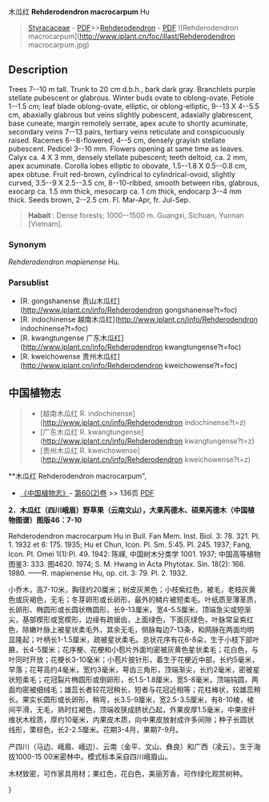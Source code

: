 木瓜红 **Rehderodendron macrocarpum** Hu

> [Styracaceae](http://www.iplant.cn/info/Styracaceae?t=foc) - [PDF](http://www.iplant.cn/foc/pdf/Styracaceae.pdf)>>[Rehderodendron](http://www.iplant.cn/info/Rehderodendron?t=foc) - [PDF](http://www.iplant.cn/foc/pdf/Rehderodendron.pdf)
![Rehderodendron macrocarpum](http://www.iplant.cn/foc/illast/Rehderodendron macrocarpum.jpg)

## Description

Trees 7--10 m tall. Trunk to 20 cm d.b.h., bark dark gray. Branchlets purple stellate pubescent or glabrous. Winter buds ovate to oblong-ovate. Petiole 1--1.5 cm; leaf blade oblong-ovate, elliptic, or oblong-elliptic, 9--13 X 4--5.5 cm, abaxially glabrous but veins slightly pubescent, adaxially glabrescent, base cuneate, margin remotely serrate, apex acute to shortly acuminate, secondary veins 7--13 pairs, tertiary veins reticulate and conspicuously raised. Racemes 6--8-flowered, 4--5 cm, densely grayish stellate pubescent. Pedicel 3--10 mm. Flowers opening at same time as leaves. Calyx ca. 4 X 3 mm, densely stellate pubescent; teeth deltoid, ca. 2 mm, apex acuminate. Corolla lobes elliptic to obovate, 1.5--1.8 X 0.5--0.8 cm, apex obtuse. Fruit red-brown, cylindrical to cylindrical-ovoid, slightly curved, 3.5--9 X 2.5--3.5 cm, 8--10-ribbed, smooth between ribs, glabrous, exocarp ca. 1.5 mm thick, mesocarp ca. 1 cm thick, endocarp 3--4 mm thick. Seeds brown, 2--2.5 cm. Fl. Mar-Apr, fr. Jul-Sep.


> **Habait** : 
> Dense forests; 1000--1500 m. Guangxi, Sichuan, Yunnan [Vietnam].

### Synonym
*Rehderodendron mapienense* Hu.

### Parsublist

* [R.  gongshanense  贡山木瓜红](http://www.iplant.cn/info/Rehderodendron gongshanense?t=foc)
* [R.  indochinense  越南木瓜红](http://www.iplant.cn/info/Rehderodendron indochinense?t=foc)
* [R.  kwangtungense  广东木瓜红](http://www.iplant.cn/info/Rehderodendron kwangtungense?t=foc)
* [R.  kweichowense  贵州木瓜红](http://www.iplant.cn/info/Rehderodendron kweichowense?t=foc)

## 中国植物志

> * [越南木瓜红  R.  indochinense](http://www.iplant.cn/info/Rehderodendron indochinense?t=z)
> * [广东木瓜红  R.  kwangtungense](http://www.iplant.cn/info/Rehderodendron kwangtungense?t=z)
> * [贵州木瓜红  R.  kweichowense](http://www.iplant.cn/info/Rehderodendron kweichowense?t=z)


**木瓜红 Rehderodendron macrocarpum",

* [《中国植物志》](http://www.iplant.cn/frps)- [第60(2)卷](http://www.iplant.cn/frps/vol/60(2)) >> 136页 [PDF](http://www.iplant.cn/frps/pdf/60(2)/136.PDF)


**2．木瓜红（四川峨眉）野草果（云南文山），大果芮德木、硕果芮德木（中国植物图谱）图版46：7-10**

Rehderodendron macrocarpum Hu in Bull. Fan Mem. Inst. Biol. 3: 78. 321. Pl. 1. 1932 et 6: 175. 1935; Hu et Chun, Icon. Pl. Sm. 5:45. Pl. 245. 1937; Fang, Icon. Pl. Omei 1(1):Pl. 49. 1942: 陈嵘, 中国树木分类学 1001. 1937; 中国高等植物图鉴3: 333. 图4620. 1974; S. M. Hwang in Acta Phytotax. Sin. 18(2): 166. 1980. ——R. mapienense Hu, op. cit. 3: 79. Pl. 2. 1932.

小乔木，高7-10米，胸径约20厘米；树皮灰黑色；小枝紫红色，被毛，老枝灰黄色或灰褐色，无毛；冬芽卵形或长卵形，最外的鳞片被短柔毛。叶纸质至薄革质，长卵形、椭圆形或长圆状椭圆形，长9-13厘米，宽4-5.5厘米，顶端急尖或短渐尖，基部楔形或宽楔形，边缘有疏锯齿，上面绿色，下面灰绿色，叶脉常呈紫红色，除嫩叶脉上被星状柔毛外，其余无毛，侧脉每边7-13条，和网脉在两面均明显隆起；叶柄长1-1.5厘米，疏被星状柔毛。总状花序有花6-8朵，生于小枝下部叶腋，长4-5厘米；花序梗、花梗和小苞片外面均密被灰黄色星状柔毛；花白色，与叶同时开放；花梗长3-10毫米；小苞片披针形，着生于花梗近中部，长约5毫米，早落；花萼高约4毫米，宽约3毫米，萼齿三角形，顶端渐尖，长约2毫米，密被星状短柔毛；花冠裂片椭圆形或倒卵形，长1.5-1.8厘米，宽5-8毫米，顶端钝圆，两面均密被细绒毛；雄蕊长者较花冠稍长，短者与花冠近相等；花柱棒状，较雄蕊稍长。果实长圆形或长卵形，稍弯，长3.5-9厘米，宽2.5-3.5厘米，有8-10棱，棱间平滑，无毛，熟时红褐色，顶端收狭成脐状凸起，外果皮厚1.5毫米，中果皮纤维状木栓质，厚约10毫米，内果皮木质，向中果皮放射成许多间隙；种子长圆状线形，栗棕色，长2-2.5厘米。花期3-4月，果期7-9月。

产四川（马边、峨眉、峨边）、云南（金平、文山、彝良）和广西（凌云）。生于海拔1000-15 00米密林中。模式标本采自四川峨眉山。

木材致密，可作家具用材；果红色，花白色，美丽芳香，可作绿化观赏树种。

}